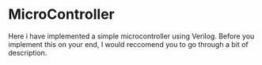 # MicroController
Here i have implemented a simple microcontroller using Verilog. Before you implement this on your end, I would reccomend you to go through a bit of description.
